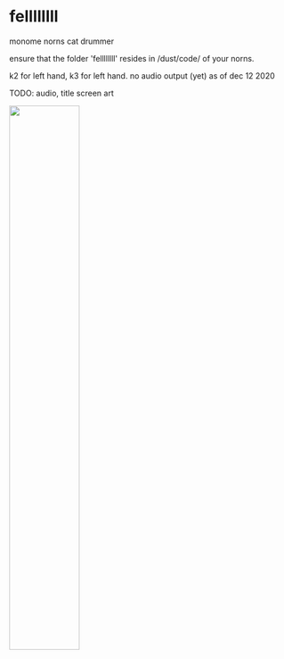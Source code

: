 # fellllllll
monome norns cat drummer

ensure that the folder 'fellllllll' resides in /dust/code/ of your norns.

k2 for left hand, k3 for left hand. no audio output (yet) as of dec 12 2020

TODO: 
audio,
title screen art

<img src = "https://github.com/evanmcook/fellllllllPrototype/blob/main/both.png" width = "50%">
